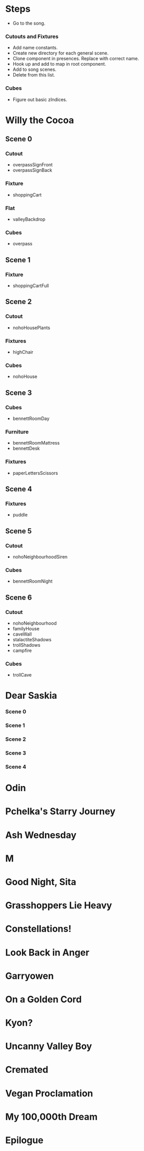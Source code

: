 # Steps
* Go to the song.

### Cutouts and Fixtures
* Add name constants.
* Create new directory for each general scene.
* Clone component in presences. Replace with correct name.
* Hook up and add to map in root component.
* Add to song scenes.
* Delete from this list.

### Cubes
* Figure out basic zIndices.

# Willy the Cocoa

## Scene 0

### Cutout
* overpassSignFront
* overpassSignBack

### Fixture
* shoppingCart

### Flat
* valleyBackdrop

### Cubes
* overpass

## Scene 1

### Fixture
* shoppingCartFull

## Scene 2

### Cutout
* nohoHousePlants

### Fixtures
* highChair

### Cubes
* nohoHouse

## Scene 3

### Cubes
* bennettRoomDay

### Furniture
* bennettRoomMattress
* bennettDesk

### Fixtures
* paperLettersScissors

## Scene 4

### Fixtures
* puddle

## Scene 5

### Cutout
* nohoNeighbourhoodSiren

### Cubes
* bennettRoomNight

## Scene 6

### Cutout
* nohoNeighbourhood
* familyHouse
* caveWall
* stalactiteShadows
* trollShadows
* campfire

### Cubes
* trollCave


# Dear Saskia

### Scene 0

### Scene 1

### Scene 2

### Scene 3

### Scene 4

# Odin

# Pchelka's Starry Journey

# Ash Wednesday

# M

# Good Night, Sita

# Grasshoppers Lie Heavy

# Constellations!

# Look Back in Anger

# Garryowen

# On a Golden Cord

# Kyon?

# Uncanny Valley Boy

# Cremated

# Vegan Proclamation

# My 100,000th Dream

# Epilogue